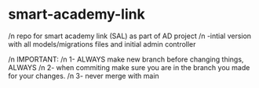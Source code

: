 # smart-academy-link
/n repo for smart academy link (SAL) as part of AD project 
/n -intial version with all models/migrations files and initial admin controller

/n IMPORTANT: 
/n 1- ALWAYS make new branch before changing things, ALWAYS
/n 2- when commiting make sure you are in the branch you made for your changes.
/n 3- never merge with main

